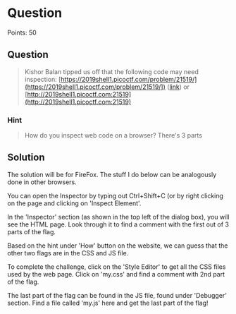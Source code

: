 # Question

Points: 50

## Question

> Kishor Balan tipped us off that the following code may need inspection: [https://2019shell1.picoctf.com/problem/21519/](https://2019shell1.picoctf.com/problem/21519/]) ([link](https://2019shell1.picoctf.com/problem/21519/])) or [http://2019shell1.picoctf.com:21519](http://2019shell1.picoctf.com:21519)

### Hint

> How do you inspect web code on a browser?
> There's 3 parts

## Solution

The solution will be for FireFox. The stuff I do below can be analogously done in other browsers.

You can open the Inspector by typing out Ctrl+Shift+C (or by right clicking on the page and clicking on 'Inspect Element'.

In the 'Inspector' section (as shown in the top left of the dialog box), you will see the HTML page. Look through it to find a comment with the first out of 3 parts of the flag.

Based on the hint under 'How' button on the website, we can guess that the other two flags are in the CSS and JS file.

To complete the challenge, click on the 'Style Editor' to get all the CSS files used by the web page. Click on 'my.css' and find a comment with 2nd part of the flag.

The last part of the flag can be found in the JS file, found under 'Debugger' section. Find a file called 'my.js' here and get the last part of the flag!
